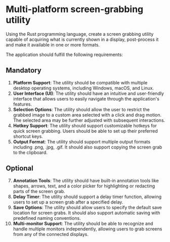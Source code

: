 # Multi-platform screen-grabbing utility
Using the Rust programming language, create a screen grabbing utility capable of
acquiring what is currently shown in a display, post-process it and make it available
in one or more formats.

The application should fulfill the following requirements:
## Mandatory
1. __Platform Support__: The utility should be compatible with multiple desktop
operating systems, including Windows, macOS, and Linux.
2. __User Interface (UI)__: The utility should have an intuitive and user-friendly
interface that allows users to easily navigate through the application's
features.
3. __Selection Options__: The utility should allow the user to restrict the grabbed
image to a custom area selected with a click and drag motion. The selected
area may be further adjusted with subsequent interactions.
4. __Hotkey Support__: The utility should support customizable hotkeys for quick
screen grabbing. Users should be able to set up their preferred shortcut keys.
5. __Output Format__: The utility should support multiple output formats including
.png, .jpg, .gif. It should also support copying the screen grab to the clipboard.

## Optional

7. __Annotation Tools__: The utility should have built-in annotation tools like
shapes, arrows, text, and a color picker for highlighting or redacting parts of
the screen grab.
8. __Delay Timer__: The utility should support a delay timer function, allowing users
to set up a screen grab after a specified delay.
9. __Save Options__: The utility should allow users to specify the default save
location for screen grabs. It should also support automatic saving with
predefined naming conventions.
10. __Multi-monitor Support__: The utility should be able to recognize and handle
multiple monitors independently, allowing users to grab screens from any of the connected
displays.
